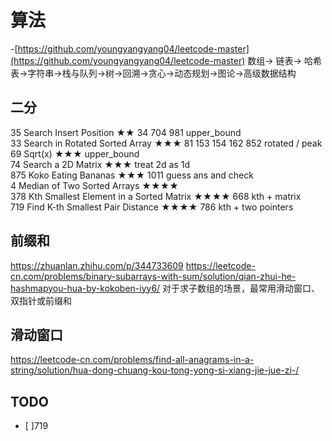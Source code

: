 # 算法
-[https://github.com/youngyangyang04/leetcode-master](https://github.com/youngyangyang04/leetcode-master)
数组-> 链表-> 哈希表->字符串->栈与队列->树->回溯->贪心->动态规划->图论->高级数据结构


## 二分

35	Search Insert Position	★★	34	704	981					upper_bound													
33	Search in Rotated Sorted Array	★★★	81	153	154	162	852			rotated / peak													
69	Sqrt(x)	★★★								upper_bound													
74	Search a 2D Matrix	★★★								treat 2d as 1d													
875	Koko Eating Bananas	★★★	1011							guess ans and check													
4	Median of Two Sorted Arrays	★★★★																					
378	Kth Smallest Element in a Sorted Matrix	★★★★	668							kth + matrix													
719	Find K-th Smallest Pair Distance	★★★★	786							kth + two pointers													

## 前缀和
https://zhuanlan.zhihu.com/p/344733609
https://leetcode-cn.com/problems/binary-subarrays-with-sum/solution/qian-zhui-he-hashmapyou-hua-by-kokoben-iyy6/
对于求子数组的场景，最常用滑动窗口、双指针或前缀和

## 滑动窗口
https://leetcode-cn.com/problems/find-all-anagrams-in-a-string/solution/hua-dong-chuang-kou-tong-yong-si-xiang-jie-jue-zi-/
## TODO

- [ ]719